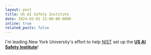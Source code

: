 ```yaml
---
layout: post
title: US AI Safety Institute
date: 2024-02-01 12:00:00-0000
inline: true
related_posts: false
---
```


I'm leading New York University's effort to help <a href="https://www.nist.gov/artificial-intelligence/artificial-intelligence-safety-institute" target="_blank">NIST</a> set up the **<a href="https://timrudner.com/scr" target="_blank">US AI Safety Institute</a>**!
